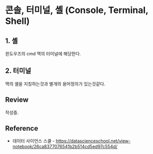 # 콘솔, 터미널, 셸 (Console, Terminal, Shell)

## 1. 셸
윈도우즈의 cmd 맥의 터미널에 해당한다.

## 2. 터미널
맥의 셸을 지칭하는것과 별개의 용어정의가 있는것같다.


## Review
작성중.

## Reference
* 데이터 사이언스 스쿨 - https://datascienceschool.net/view-notebook/26ca8377076541b2b514cd5ed97c554d/